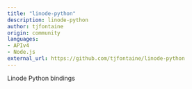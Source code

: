 ```yaml
---
title: "linode-python"
description: linode-python
author: tjfontaine
origin: community
languages:
- APIv4
- Node.js
external_url: https://github.com/tjfontaine/linode-python
---
```

Linode Python bindings